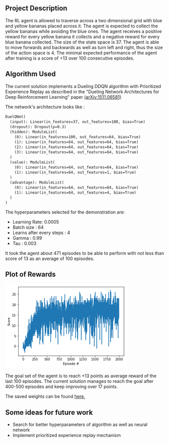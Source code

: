## Project Description 

The RL agent is allowed to traverse across a two dimensional grid with blue and yellow bananas placed across it. The agent is expected to collect the yellow bananas while avoiding the blue ones. The agent receives a positive reward for every yellow banana it collects and a negative reward for every blue banana collected. The size of the state space is 37. The agent is able to move forwards and backwards as well as turn left and right, thus the size of the action space is 4. The minimal expected performance of the agent after training is a score of +13 over 100 consecutive episodes.

## Algorithm Used

The current solution implements a Dueling DDQN algorithm with Prioritized Experience Replay as described in the "Dueling Network Architectures for Deep Reinforcement Learning" paper [(arXiv:1511.06581)](https://arxiv.org/abs/1511.06581)

The network's architecture looks like :
```
DuelQNet(
  (input): Linear(in_features=37, out_features=100, bias=True)
  (dropout): Dropout(p=0.3)
  (hidden): ModuleList(
    (0): Linear(in_features=100, out_features=64, bias=True)
    (1): Linear(in_features=64, out_features=64, bias=True)
    (2): Linear(in_features=64, out_features=64, bias=True)
    (3): Linear(in_features=64, out_features=64, bias=True)
  )
  (value): ModuleList(
    (0): Linear(in_features=64, out_features=64, bias=True)
    (1): Linear(in_features=64, out_features=1, bias=True)
  )
  (advantage): ModuleList(
    (0): Linear(in_features=64, out_features=64, bias=True)
    (1): Linear(in_features=64, out_features=4, bias=True)
  )
)
```

The hyperparameters selected for the demonstration are:
* Learning Rate: 0.0005
* Batch size : 64
* Learns after every steps : 4
* Gamma : 0.99
* Tau : 0.003

It took the agent about 471 episodes to be able to perform with not less than score of 13 as an average of 100 episodes. 

## Plot of Rewards

![](https://github.com/prajwalgatti/DRL-Navigation/raw/master/plot.png)

The goal set of the agent is to reach +13 points as average reward of the last 100 episodes.
The current solution manages to reach the goal after 400-500 episodes and keep improving over 17 points.

The saved weights can be found [here.](https://github.com/prajwalgatti/DRL-Navigation/tree/master/saved_weights)

## Some ideas for future work

* Search for better hyperparameters of algorithm as well as neural network
* Implement prioritized experience replay mechanism
